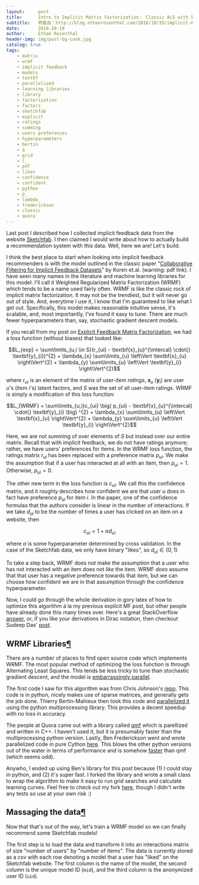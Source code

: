 ```yaml
---
layout:     post
title:      Intro to Implicit Matrix Factorization： Classic ALS with Sketchfab Models
subtitle:   转载自：http://blog.ethanrosenthal.com/2016/10/19/implicit-mf-part-1/
date:       2016-10-19
author:     Ethan Rosenthal
header-img: img/post-bg-cook.jpg
catalog: true
tags:
    - matrix
    - wrmf
    - implicit feedback
    - models
    - textbf
    - parallelized
    - learning libraries
    - library
    - factorization
    - factors
    - sketchfab
    - explicit
    - ratings
    - summing
    - users preferences
    - hyperparameters
    - bertin
    - á
    - grid
    - l_
    - pdf
    - likes
    - confidence
    - confident
    - python
    - p_
    - lambda_
    - frederickson
    - classic
    - quora
---
```


Last post I described how I collected implicit feedback data from the website [Sketchfab](https://sketchfab.com/). I then claimed I would write about how to actually build a recommendation system with this data. Well, here we are! Let's build.

I think the best place to start when looking into implicit feedback recommenders is with the model outlined in the classic paper "[Collaborative Filtering for Implicit Feedback Datasets](http://yifanhu.net/PUB/cf.pdf)" by Koren et.al. (warning: pdf link). I have seen many names in the literature and machine learning libraries for this model. I'll call it Weighted Regularized Matrix Factorization (WRMF) which tends to be a name used fairly often. WRMF is like the classic rock of implicit matrix factorization. It may not be the trendiest, but it will never go out of style. And, everytime I use it, I know that I'm guaranteed to like what I get out. Specifically, this model makes reasonable intuitive sense, it's scalable, and, most importantly, I've found it easy to tune. There are much fewer hyperparameters than, say, stochastic gradient descent models.

If you recall from my post on [Explicit Feedback Matrix Factorization](http://blog.ethanrosenthal.com/2016/01/09/explicit-matrix-factorization-sgd-als), we had a loss function (without biases) that looked like:

$$L_{exp} = \sum\limits_{u,i \in S}(r_{ui} - \textbf{x}_{u}^{\intercal} \cdot{} \textbf{y}_{i})^{2} + \lambda_{x} \sum\limits_{u} \left\Vert \textbf{x}_{u} \right\Vert^{2} + \lambda_{y} \sum\limits_{u} \left\Vert \textbf{y}_{i} \right\Vert^{2}$$

where $r_{ui}$ is an element of the matrix of user-item *ratings*, $\textbf{x}_{u}$ ($\textbf{y}_{i}$) are user $u$'s (item $i$'s) latent factors, and $S$ was the set of all user-item ratings. WRMF is simply a modification of this loss function:

$$L_{WRMF} = \sum\limits_{u,i}c_{ui} \big( p_{ui} - \textbf{x}_{u}^{\intercal} \cdot{} \textbf{y}_{i} \big) ^{2} + \lambda_{x} \sum\limits_{u} \left\Vert \textbf{x}_{u} \right\Vert^{2} + \lambda_{y} \sum\limits_{u} \left\Vert \textbf{y}_{i} \right\Vert^{2}$$

Here, we are not summing of over elements of $S$ but instead over our entire matrix. Recall that with implicit feedback, we do not have ratings anymore; rather, we have users' preferences for items. In the WRMF loss function, the ratings matrix $r_{ui}$ has been replaced with a preference matrix $p_{ui}$. We make the assumption that if a user has interacted at all with an item, then $p_{ui} = 1$. Otherwise, $p_{ui} = 0$.

The other new term in the loss function is $c_{ui}$. We call this the confidence matrix, and it roughly describes how confident we are that user $u$ does in fact have preference $p_{ui}$ for item $i$. In the paper, one of the confidence formulas that the authors consider is linear in the number of interactions. If we take $d_{ui}$ to be the number of times a user has clicked on an item on a website, then

$$c_{ui} = 1 + \alpha d_{ui}$$

where $\alpha$ is some hyperparameter determined by cross validation. In the case of the Sketchfab data, we only have binary "likes", so $d_{ui} \in \{0, 1\}$

To take a step back, WRMF does not make the assumption that a user who has not interacted with an item does not *like* the item. WRMF *does* assume that that user has a negative preference towards that item, but we can choose how confident we are in that assumption through the confidence hyperparameter.

Now, I could go through the whole derivation in gory latex of how to optimize this algorithm á la my previous explicit MF post, but other people have already done this many times over. Here's a great StackOverflow [answer](http://math.stackexchange.com/a/1073170), or, if you like your derivations in Dirac notation, then checkout Sudeep Das' [post](http://datamusing.info/blog/2015/01/07/implicit-feedback-and-collaborative-filtering).

## WRMF Libraries[¶](http://blog.ethanrosenthal.com/2016/10/19/implicit-mf-part-1#WRMF-Libraries)

There are a number of places to find open source code which implements WRMF. The most popular method of optimizing the loss function is through Alternating Least Squares. This tends be less tricky to tune than stochastic gradient descent, and the model is [embarrassingly parallel](https://en.wikipedia.org/wiki/Embarrassingly_parallel).

The first code I saw for this algorithm was from Chris Johnson's [repo](https://github.com/MrChrisJohnson/implicit-mf). This code is in python, nicely makes use of sparse matrices, and generally gets the job done. Thierry Bertin-Mahieux then took this code and [parallelized it](https://github.com/tbertinmahieux/implicit-mf) using the python multiprocessing library. This provides a decent speedup with no loss in accuracy.

The people at Quora came out with a library called [qmf](https://github.com/quora/qmf) which is parellized and written in C++. I haven't used it, but it is presumably faster than the multiprocessing python version. Lastly, Ben Frederickson went and wrote parallelized code in pure Cython [here](https://github.com/benfred/implicit). This blows the other python versions out of the water in terms of performance and is somehow [faster](https://github.com/benfred/implicit/blob/master/examples/benchmark.py) than qmf (which seems odd).

Anywho, I ended up using Ben's library for this post because (1) I could stay in python, and (2) it's super fast. I forked the library and wrote a small class to wrap the algorithm to make it easy to run grid searches and calculate learning curves. Feel free to check out my fork [here](https://github.com/EthanRosenthal/implicit), though I didn't write any tests so use at your own risk :)

## Massaging the data[¶](http://blog.ethanrosenthal.com/2016/10/19/implicit-mf-part-1#Massaging-the-data)

Now that that's out of the way, let's train a WRMF model so we can finally recommend some Sketchfab models!

The first step is to load the data and transform it into an interactions matrix of size "number of users" by "number of items". The data is currently stored as a csv with each row denoting a model that a user has "liked" on the Sketchfab website. The first column is the name of the model, the second column is the unique model ID (`mid`), and the third column is the anonymized user ID (`uid`).
